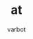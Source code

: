 ---
image: "/uploads/docs-icon.jpg"
author: varbot
layout: vdoc
title: at
url_or_doc: true
sur-doc: ''
sur: https://lfvdocs-generator.herokuapp.com/
categories:
- nodeapi
tags: []

---